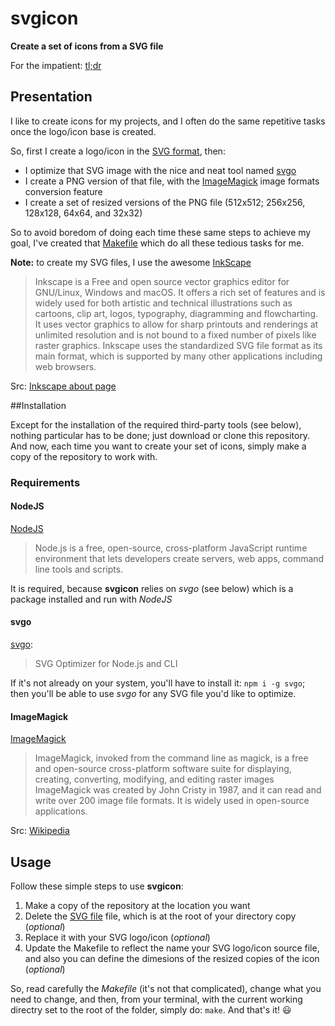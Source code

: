 # svgicon

**Create a set of icons from a SVG file**

For the impatient: [tl;dr](#installation)

## Presentation 

I like to create icons for my projects, and I often do the same repetitive tasks once the logo/icon base is created.

So, first I create a logo/icon in the [SVG format](https://fr.wikipedia.org/wiki/Scalable_Vector_Graphics "Wikikipedia article"), then:

* I optimize that SVG image with the nice and neat tool named [svgo](https://svgo.dev/ "svgo website")
* I create a PNG version of that file, with the [ImageMagick](https://imagemagick.org/ "ImageMagick website") image formats conversion feature
* I create a set of resized versions of the PNG file (512x512; 256x256, 128x128, 64x64, and 32x32)

So to avoid boredom of doing each time these same steps to achieve my goal, I've created that [Makefile](./Makfeile) which do all these tedious tasks for me.

**Note:** to create my SVG files, I use the awesome [InkScape](https://inkscape.org/ "Inkscape website")

> Inkscape is a Free and open source vector graphics editor for GNU/Linux, Windows and macOS. It offers a rich set of features and is widely used for both artistic and technical illustrations such as cartoons, clip art, logos, typography, diagramming and flowcharting.
> It uses vector graphics to allow for sharp printouts and renderings at unlimited resolution and is not bound to a fixed number of pixels like raster graphics.
> Inkscape uses the standardized SVG file format as its main format, which is supported by many other applications including web browsers.

Src: [Inkscape about page](https://inkscape.org/about/ "Inkscape about page")

##Installation

Except for the installation of the required third-party tools (see below), nothing particular has to be done; just download or clone this repository.
And now, each time you want to create your set of icons, simply make a copy of the repository to work with.

### Requirements

#### NodeJS

[NodeJS](https://nodejs.org/ "NodeJS website")

> Node.js is a free, open-source, cross-platform JavaScript runtime environment that lets developers create servers, web apps, command line tools and scripts.

It is required, because **svgicon** relies on *svgo* (see below) which is a package installed and run with *NodeJS*

#### svgo

[svgo](https://github.com/svg/svgo "svgo on Github"):

> SVG Optimizer for Node.js and CLI

If it's not already on your system, you'll have to install it: `npm i -g svgo`; then you'll be able to use *svgo* for any SVG file you'd like to optimize.

#### ImageMagick

[ImageMagick](https://imagemagick.org/ "ImageMagick website")

> ImageMagick, invoked from the command line as magick, is a free and open-source cross-platform software suite for displaying, creating, converting, modifying, and editing raster images
> ImageMagick was created by John Cristy in 1987, and it can read and write over 200 image file formats. It is widely used in open-source applications. 

Src: [Wikipedia](https://en.wikipedia.org/wiki/ImageMagick "Article on WIkipedia")

## Usage 

Follow these simple steps to use **svgicon**:

1. Make a copy of the repository at the location you want
2. Delete the [SVG file](./icon-1024x1024.png) file, which is at the root of your directory copy (*optional*)
3. Replace it with your SVG logo/icon (*optional*)
4. Update the Makefile to reflect the name your SVG logo/icon source file, and also you can define the dimesions of the resized copies of the icon (*optional*)

So, read carefully the *Makefile* (it's not that complicated), change what you need to change, and then, from your terminal, with the current working directry set to the root of the folder, simply do: `make`. And that's it! :smiley:











